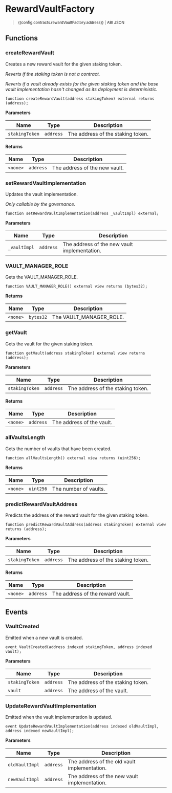 <script setup>
  import config from '@berachain/config/constants.json';
</script>

# RewardVaultFactory

> <small><a target="_blank" :href="config.testnet.dapps.beratrail.url + 'address/' + config.contracts.rewardVaultFactory.address">{{config.contracts.rewardVaultFactory.address}}</a><span v-if="config.contracts.rewardVaultFactory.abi">&nbsp;|&nbsp;<a target="_blank" :href="config.contracts.rewardVaultFactory.abi">ABI JSON</a></span></small>

## Functions

### createRewardVault

Creates a new reward vault for the given staking token.

_Reverts if the staking token is not a contract._

_Reverts if a vault already exists for the given staking token and the base vault implementation hasn't
changed as its deployment is deterministic._

```solidity
function createRewardVault(address stakingToken) external returns (address);
```

**Parameters**

| Name           | Type      | Description                       |
| -------------- | --------- | --------------------------------- |
| `stakingToken` | `address` | The address of the staking token. |

**Returns**

| Name     | Type      | Description                   |
| -------- | --------- | ----------------------------- |
| `<none>` | `address` | The address of the new vault. |

### setRewardVaultImplementation

Updates the vault implementation.

_Only callable by the governance._

```solidity
function setRewardVaultImplementation(address _vaultImpl) external;
```

**Parameters**

| Name         | Type      | Description                                  |
| ------------ | --------- | -------------------------------------------- |
| `_vaultImpl` | `address` | The address of the new vault implementation. |

### VAULT_MANAGER_ROLE

Gets the VAULT_MANAGER_ROLE.

```solidity
function VAULT_MANAGER_ROLE() external view returns (bytes32);
```

**Returns**

| Name     | Type      | Description             |
| -------- | --------- | ----------------------- |
| `<none>` | `bytes32` | The VAULT_MANAGER_ROLE. |

### getVault

Gets the vault for the given staking token.

```solidity
function getVault(address stakingToken) external view returns (address);
```

**Parameters**

| Name           | Type      | Description                       |
| -------------- | --------- | --------------------------------- |
| `stakingToken` | `address` | The address of the staking token. |

**Returns**

| Name     | Type      | Description               |
| -------- | --------- | ------------------------- |
| `<none>` | `address` | The address of the vault. |

### allVaultsLength

Gets the number of vaults that have been created.

```solidity
function allVaultsLength() external view returns (uint256);
```

**Returns**

| Name     | Type      | Description           |
| -------- | --------- | --------------------- |
| `<none>` | `uint256` | The number of vaults. |

### predictRewardVaultAddress

Predicts the address of the reward vault for the given staking token.

```solidity
function predictRewardVaultAddress(address stakingToken) external view returns (address);
```

**Parameters**

| Name           | Type      | Description                       |
| -------------- | --------- | --------------------------------- |
| `stakingToken` | `address` | The address of the staking token. |

**Returns**

| Name     | Type      | Description                      |
| -------- | --------- | -------------------------------- |
| `<none>` | `address` | The address of the reward vault. |

## Events

### VaultCreated

Emitted when a new vault is created.

```solidity
event VaultCreated(address indexed stakingToken, address indexed vault);
```

**Parameters**

| Name           | Type      | Description                       |
| -------------- | --------- | --------------------------------- |
| `stakingToken` | `address` | The address of the staking token. |
| `vault`        | `address` | The address of the vault.         |

### UpdateRewardVaultImplementation

Emitted when the vault implementation is updated.

```solidity
event UpdateRewardVaultImplementation(address indexed oldVaultImpl, address indexed newVaultImpl);
```

**Parameters**

| Name           | Type      | Description                                  |
| -------------- | --------- | -------------------------------------------- |
| `oldVaultImpl` | `address` | The address of the old vault implementation. |
| `newVaultImpl` | `address` | The address of the new vault implementation. |
